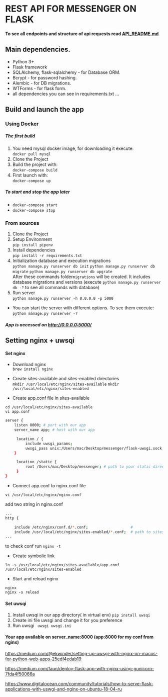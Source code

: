 # REST API FOR MESSENGER ON FLASK

#### To see all endpoints and structure of api requests read [API_README.md](API_README.md)

<!--### App structure

Files:

* `README.md`
* `config.py` - This is a config file of this RESTful API Server example.
* `Dockerfile` - Docker config file which is used to build a Docker image
  running this RESTful API Server example.
*
* `.gitignore` - Lists files and file masks of the files which should not be
  added to git repository.
* `auth_views.py, chat_views.py, user_views.py` - functions and its routes.
* `models.py` - models of database`s tables. 
* `forms.py` - forms of client`s entry.
*  `__init__` - creation app, migrate, db, bcrypt objects.
*  `docker-compose.yml` - File of 
-->
## Main dependencies. 

- Python 3+
- Flask framework
- SQLAlchemy, flask-sqlalchemy - for Database ORM.
- Bcrypt - for password hashing.
- Alembic - for DB migrations.
- WTForms - for flask form.
- all dependencies you can see in requirements.txt ...


## Build and launch the app
### Using Docker
##### The first build

1. You need mysql docker image, for downloading it execute:  
`docker pull mysql`
2. Clone the Project 
3. Build the project with:  
`docker-compose build`
4. First launch with:  
`docker-compose up`

##### To start and stop the app later
- `docker-compose start`
- `docker-compose stop`

### From sources
1. Clone the Project
2. Setup Environment  
`pip install pipenv`
3. Install dependencies  
`pip install -r requirements.txt`
4. Initialization database and execution migrations   
`python manage.py runserver db init`
`python manage.py runserver db migrate`
`python manage.py runserver db upgrate`   
After these commands folder`migrations` will be created. It includes database  migrations and versions (execute `python manage.py runserver db -?` to see all  commands with database)
5. Run server  
`python manage.py runserver -h 0.0.0.0 -p 5000`

* You can start the server with different options. To see them execute: `python manage.py runserver -?` 

##### App is accessed on http://0.0.0.0:5000/


## Setting nginx + uwsqi 

#### Set nginx

- Download nginx  
`brew install nginx`

- Create sites-available and sites-enabled directories  
`mkdir /usr/local/etc/nginx/sites-available`
`mkdir /usr/local/etc/nginx/sites-enabled`

- Create app.conf file in sites-available  

```shell script
cd /usr/local/etc/nginx/sites-available
vi app.conf
```

```bash
server {
    listen 8000; # port with our app
    server_name app; # host with our app

     location / {
         include uwsgi_params;
         uwsgi_pass unix:/Users/mac/Desktop/messenger/flask-uwsgi.sock; # path to your app directory (your can create socker in every directory, but it is better to do it in app directory)
    }                                                                   # socket file will be created autimatically 

     location /static {
         root /Users/mac/Desktop/messenger; # path to your static directory 
     }                                          
}
```        

- Connect app.conf to nginx.conf file

`vi /usr/local/etc/nginx/nginx.conf`

add two string in nginx.conf

```bash
...
http {

    include /etc/nginx/conf.d/*.conf;                   #
    include /usr/local/etc/nginx/sites-enabled/*.conf;  # path to sites-enabled dir
...
```

to check conf run `nginx -t`

- Create symbolic link

`ln -s /usr/local/etc/nginx/sites-available/app.conf /usr/local/etc/nginx/sites-enabled`

- Start and reload nginx

```shell script
nginx
nginx -s reload
```

#### Set uwsqi
1. Install uwsqi in our app directory( in virtual env)
`pip install uwsqi `
2. Create ini file uwsgi and change it for you preference 
3. Run uwsgi
` uwsgi uwsgi.ini`

#### Your app available on server_name:8000 (app:8000 for my conf from nginx)

https://medium.com/@ekwinder/setting-up-uwsgi-with-nginx-on-macos-for-python-web-apps-25edf4edab19

https://medium.com/faun/deploy-flask-app-with-nginx-using-gunicorn-7fda4f50066a

https://www.digitalocean.com/community/tutorials/how-to-serve-flask-applications-with-uswgi-and-nginx-on-ubuntu-18-04-ru
